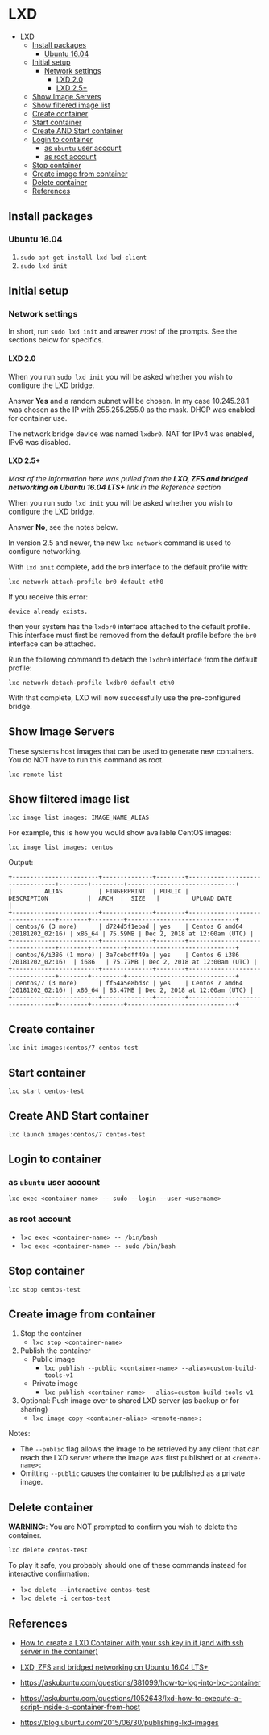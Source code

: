 # LXD

- [LXD](#lxd)
  - [Install packages](#install-packages)
    - [Ubuntu 16.04](#ubuntu-1604)
  - [Initial setup](#initial-setup)
    - [Network settings](#network-settings)
      - [LXD 2.0](#lxd-20)
      - [LXD 2.5+](#lxd-25)
  - [Show Image Servers](#show-image-servers)
  - [Show filtered image list](#show-filtered-image-list)
  - [Create container](#create-container)
  - [Start container](#start-container)
  - [Create AND Start container](#create-and-start-container)
  - [Login to container](#login-to-container)
    - [as `ubuntu` user account](#as-ubuntu-user-account)
    - [as root account](#as-root-account)
  - [Stop container](#stop-container)
  - [Create image from container](#create-image-from-container)
  - [Delete container](#delete-container)
  - [References](#references)

## Install packages

### Ubuntu 16.04

1. `sudo apt-get install lxd lxd-client`
1. `sudo lxd init`

## Initial setup

### Network settings

In short, run `sudo lxd init` and answer *most* of the prompts. See the
sections below for specifics.

#### LXD 2.0

When you run `sudo lxd init` you will be asked whether you wish to configure
the LXD bridge.

Answer **Yes** and a random subnet will be chosen. In my case 10.245.28.1 was
chosen as the IP with 255.255.255.0 as the mask. DHCP was enabled for
container use.

The network bridge device was named `lxdbr0`. NAT for IPv4 was enabled, IPv6
was disabled.

#### LXD 2.5+

*Most of the information here was pulled from the **LXD, ZFS and bridged
networking on Ubuntu 16.04 LTS+** link in the Reference section*

When you run `sudo lxd init` you will be asked whether you wish to configure
the LXD bridge.

Answer **No**, see the notes below.

In version 2.5 and newer, the new `lxc network` command is used to configure
networking.

With `lxd init` complete, add the `br0` interface to the default profile
with:

`lxc network attach-profile br0 default eth0`

If you receive this error:

```ShellSession
device already exists.
```

then your system has the `lxdbr0` interface attached to the default profile.
This interface must first be removed from the default profile before the `br0`
interface can be attached.

Run the following command to detach the `lxdbr0` interface from the default
profile:

`lxc network detach-profile lxdbr0 default eth0`

With that complete, LXD will now successfully use the pre-configured bridge.

## Show Image Servers

These systems host images that can be used to generate new containers. You do
NOT have to run this command as root.

`lxc remote list`

## Show filtered image list

`lxc image list images: IMAGE_NAME_ALIAS`

For example, this is how you would show available CentOS images:

`lxc image list images: centos`

Output:

```shell
+------------------------+--------------+--------+---------------------------------+--------+---------+------------------------------+
|         ALIAS          | FINGERPRINT  | PUBLIC |           DESCRIPTION           |  ARCH  |  SIZE   |         UPLOAD DATE          |
+------------------------+--------------+--------+---------------------------------+--------+---------+------------------------------+
| centos/6 (3 more)      | d724d5f1ebad | yes    | Centos 6 amd64 (20181202_02:16) | x86_64 | 75.59MB | Dec 2, 2018 at 12:00am (UTC) |
+------------------------+--------------+--------+---------------------------------+--------+---------+------------------------------+
| centos/6/i386 (1 more) | 3a7cebdff49a | yes    | Centos 6 i386 (20181202_02:16)  | i686   | 75.77MB | Dec 2, 2018 at 12:00am (UTC) |
+------------------------+--------------+--------+---------------------------------+--------+---------+------------------------------+
| centos/7 (3 more)      | ff54a5e8bd3c | yes    | Centos 7 amd64 (20181202_02:16) | x86_64 | 83.47MB | Dec 2, 2018 at 12:00am (UTC) |
+------------------------+--------------+--------+---------------------------------+--------+---------+------------------------------+
```

## Create container

`lxc init images:centos/7 centos-test`

## Start container

`lxc start centos-test`

## Create AND Start container

`lxc launch images:centos/7 centos-test`

## Login to container

### as `ubuntu` user account

`lxc exec <container-name> -- sudo --login --user <username>`

### as root account

- `lxc exec <container-name> -- /bin/bash`
- `lxc exec <container-name> -- sudo /bin/bash`

## Stop container

`lxc stop centos-test`

## Create image from container

1. Stop the container
    - `lxc stop <container-name>`
1. Publish the container
    - Public image
        - `lxc publish --public <container-name> --alias=custom-build-tools-v1`
    - Private image
      - `lxc publish <container-name> --alias=custom-build-tools-v1`
1. Optional: Push image over to shared LXD server (as backup or for sharing)
   - `lxc image copy <container-alias> <remote-name>:`

Notes:

- The `--public` flag allows the image to be retrieved by any client that can
  reach the LXD server where the image was first published or at
  `<remote-name>:`
- Omitting `--public` causes the container to be published as a private image.

## Delete container

**WARNING:**: You are NOT prompted to confirm you wish to delete the container.

`lxc delete centos-test`

To play it safe, you probably should one of these commands instead for interactive confirmation:

- `lxc delete --interactive centos-test`
- `lxc delete -i centos-test`

## References

- [How to create a LXD Container with your ssh key in it (and with ssh server in the container)](https://gist.github.com/jeanlouisferey/15be1f421eb9f9a66f1c74d410de2675)

- [LXD, ZFS and bridged networking on Ubuntu 16.04 LTS+](https://bayton.org/docs/linux/lxd/lxd-zfs-and-bridged-networking-on-ubuntu-16-04-lts/)

- <https://askubuntu.com/questions/381099/how-to-log-into-lxc-container>
- <https://askubuntu.com/questions/1052643/lxd-how-to-execute-a-script-inside-a-container-from-host>
- <https://blog.ubuntu.com/2015/06/30/publishing-lxd-images>
